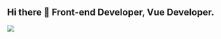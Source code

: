 ## Hi there 👋 Front-end Developer, Vue Developer.

<img src="https://skillicons.dev/icons?i=vscode,js,vite,vue,react,astro,supabase,postgres,&perline=10" />
